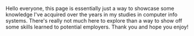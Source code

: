Hello everyone, this page is essentially just a way to showcase some knowledge I've acquired over the years in my studies in computer info systems. There's really not much here to explore than a way to show off some skills learned to potential employers. Thank you and hope you enjoy!

